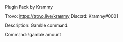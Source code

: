 Plugin Pack by Krammy 

Trovo: https://trovo.live/krammy Discord: Krammy#0001

Description: Gamble command.

Command: !gamble amount
